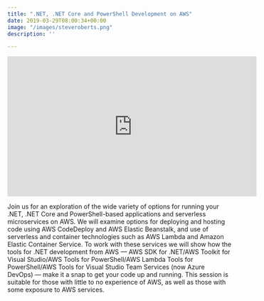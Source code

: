 ```yaml
---
title: ".NET, .NET Core and PowerShell Development on AWS"
date: 2019-03-29T08:00:34+00:00
image: "/images/steveroberts.png"
description: ''

---
```

<iframe width="560" height="315" src="https://www.youtube.com/embed/IgthVb5Yz-s" frameborder="0" allow="accelerometer; autoplay; clipboard-write; encrypted-media; gyroscope; picture-in-picture" allowfullscreen></iframe>

Join us for an exploration of the wide variety of options for running your .NET, .NET Core and PowerShell-based applications and serverless microservices on AWS. We will examine options for deploying and hosting code using AWS CodeDeploy and AWS Elastic Beanstalk, and use of serverless and container technologies such as AWS Lambda and Amazon Elastic Container Service. To work with these services we will show how the tools for .NET development from AWS — AWS SDK for .NET/AWS Toolkit for Visual Studio/AWS Tools for PowerShell/AWS Lambda Tools for PowerShell/AWS Tools for Visual Studio Team Services (now Azure DevOps) — make it a snap to get your code up and running. This session is suitable for those with little to no experience of AWS, as well as those with some exposure to AWS services.